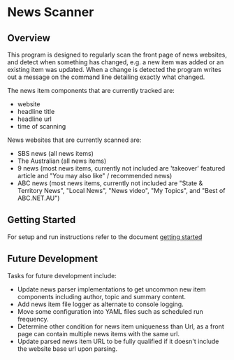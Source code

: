 # News Scanner

## Overview

This program is designed to regularly scan the front page of news websites, and detect when something has 
changed, e.g. a new item was added or an existing item was updated. When a change is detected the program writes out a 
message on the command line detailing exactly what changed.

The news item components that are currently tracked are:
  - website
  - headline title
  - headline url
  - time of scanning

News websites that are currently scanned are:
  - SBS news (all news items)
  - The Australian (all news items)
  - 9 news (most news items, currently not included are 'takeover' featured article and "You may also like" / recommended news)
  - ABC news (most news items, currently not included are "State & Territory News", "Local News", "News video", 
  "My Topics", and "Best of ABC.NET.AU")

## Getting Started

For setup and run instructions refer to the document [getting started](./docs/getting_started.md)

## Future Development
Tasks for future development include:
  - Update news parser implementations to get uncommon new item components including author, topic and 
  summary content.
  - Add news item file logger as alternate to console logging.
  - Move some configuration into YAML files such as scheduled run frequency.
  - Determine other condition for news item uniqueness than Url, as a front page can contain multiple news items with 
  the same url.
  - Update parsed news item URL to be fully qualified if it doesn't include the website base url upon parsing. 
